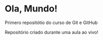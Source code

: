 # Ola, Mundo!
 Primero repositótio do curso de Git e GitHub

 Repositório criado durante uma aula ao vivo!
